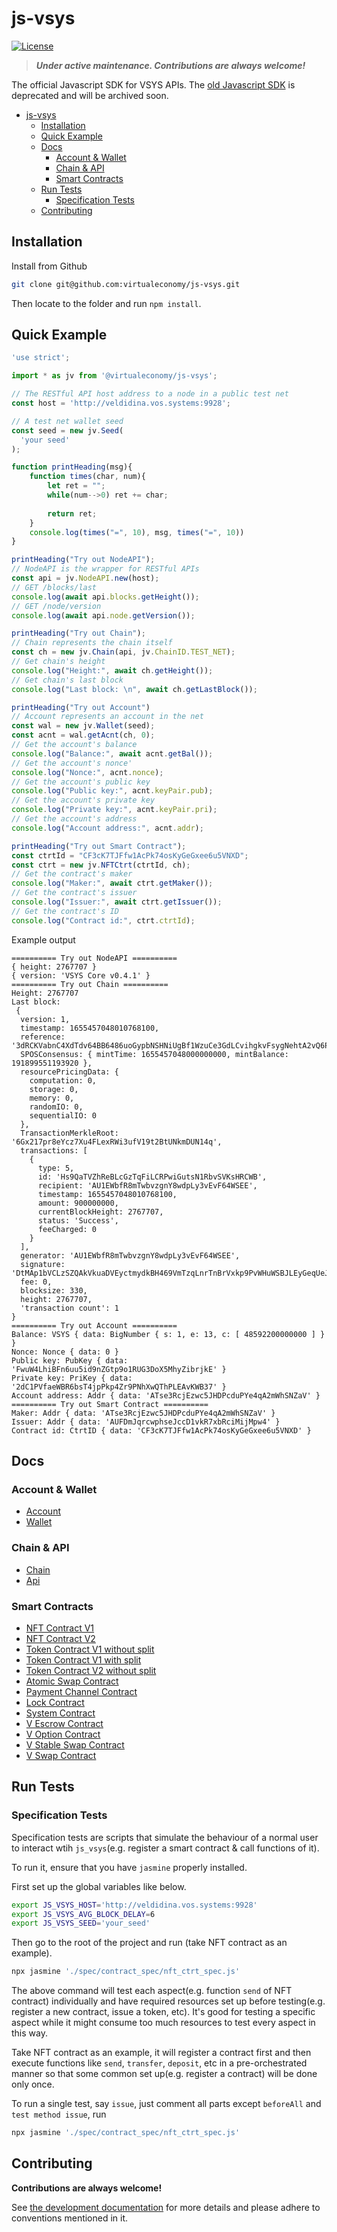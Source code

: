 # js-vsys

[![License](https://img.shields.io/badge/License-BSD_4--Clause-green.svg)](./LICENSE)

> ***Under active maintenance. Contributions are always welcome!***

The official Javascript SDK for VSYS APIs. The [old Javascript SDK](https://github.com/virtualeconomy/js-v-sdk) is deprecated and will be archived soon.

- [js-vsys](#js-vsys)
  - [Installation](#installation)
  - [Quick Example](#quick-example)
  - [Docs](#docs)
    - [Account & Wallet](#account--wallet)
    - [Chain & API](#chain--api)
    - [Smart Contracts](#smart-contracts)
  - [Run Tests](#run-tests)
    - [Specification Tests](#specification-tests)
  - [Contributing](#contributing)

## Installation

Install from Github
```bash
git clone git@github.com:virtualeconomy/js-vsys.git
```
Then locate to the folder and run `npm install`.

## Quick Example

```javascript
'use strict';

import * as jv from '@virtualeconomy/js-vsys';

// The RESTful API host address to a node in a public test net
const host = 'http://veldidina.vos.systems:9928';

// A test net wallet seed
const seed = new jv.Seed(
  'your seed'
);

function printHeading(msg){
    function times(char, num){
        let ret = "";
        while(num-->0) ret += char;
        
        return ret;
    }
    console.log(times("=", 10), msg, times("=", 10))
}

printHeading("Try out NodeAPI");
// NodeAPI is the wrapper for RESTful APIs
const api = jv.NodeAPI.new(host);
// GET /blocks/last
console.log(await api.blocks.getHeight());
// GET /node/version
console.log(await api.node.getVersion());

printHeading("Try out Chain");
// Chain represents the chain itself
const ch = new jv.Chain(api, jv.ChainID.TEST_NET);
// Get chain's height
console.log("Height:", await ch.getHeight());
// Get chain's last block
console.log("Last block: \n", await ch.getLastBlock());

printHeading("Try out Account")
// Account represents an account in the net
const wal = new jv.Wallet(seed);
const acnt = wal.getAcnt(ch, 0);
// Get the account's balance
console.log("Balance:", await acnt.getBal());
// Get the account's nonce'
console.log("Nonce:", acnt.nonce);
// Get the account's public key
console.log("Public key:", acnt.keyPair.pub);
// Get the account's private key
console.log("Private key:", acnt.keyPair.pri);
// Get the account's address
console.log("Account address:", acnt.addr);

printHeading("Try out Smart Contract");
const ctrtId = "CF3cK7TJFfw1AcPk74osKyGeGxee6u5VNXD";
const ctrt = new jv.NFTCtrt(ctrtId, ch);
// Get the contract's maker
console.log("Maker:", await ctrt.getMaker());
// Get the contract's issuer
console.log("Issuer:", await ctrt.getIssuer());
// Get the contract's ID
console.log("Contract id:", ctrt.ctrtId);
```

Example output
```
========== Try out NodeAPI ==========
{ height: 2767707 }
{ version: 'VSYS Core v0.4.1' }
========== Try out Chain ==========
Height: 2767707
Last block: 
 {
  version: 1,
  timestamp: 1655457048010768100,
  reference: '3dRCKVabnC4XdTdv64BB6486uoGypbNSHNiUgBf1WzuCe3GdLCvihgkvFsygNehtA2vQ6PAUBVPcpXs3MEeoG5sC',
  SPOSConsensus: { mintTime: 1655457048000000000, mintBalance: 191899551193920 },
  resourcePricingData: {
    computation: 0,
    storage: 0,
    memory: 0,
    randomIO: 0,
    sequentialIO: 0
  },
  TransactionMerkleRoot: '6Gx217pr8eYcz7Xu4FLexRWi3ufV19t2BtUNkmDUN14q',
  transactions: [
    {
      type: 5,
      id: 'Hs9QaTVZhReBLcGzTqFiLCRPwiGutsN1RbvSVKsHRCWB',
      recipient: 'AU1EWbfR8mTwbvzgnY8wdpLy3vEvF64WSEE',
      timestamp: 1655457048010768100,
      amount: 900000000,
      currentBlockHeight: 2767707,
      status: 'Success',
      feeCharged: 0
    }
  ],
  generator: 'AU1EWbfR8mTwbvzgnY8wdpLy3vEvF64WSEE',
  signature: 'DtMAp1bVCLzSZQAkVkuaDVEyctmydkBH469VmTzqLnrTnBrVxkp9PvWHuWSBJLEyGeqUeJ9TPZYZw6o5ofmEXw9',
  fee: 0,
  blocksize: 330,
  height: 2767707,
  'transaction count': 1
}
========== Try out Account ==========
Balance: VSYS { data: BigNumber { s: 1, e: 13, c: [ 48592200000000 ] } }
Nonce: Nonce { data: 0 }
Public key: PubKey { data: 'FwuW4LhiBFn6uu5id9nZGtp9o1RUG3DoX5MhyZibrjkE' }
Private key: PriKey { data: '2dC1PVfaeWBR6bsT4jpPkp4Zr9PNhXwQThPLEAvKWB37' }
Account address: Addr { data: 'ATse3RcjEzwc5JHDPcduPYe4qA2mWhSNZaV' }
========== Try out Smart Contract ==========
Maker: Addr { data: 'ATse3RcjEzwc5JHDPcduPYe4qA2mWhSNZaV' }
Issuer: Addr { data: 'AUFDmJqrcwphseJccD1vkR7xbRciMijMpw4' }
Contract id: CtrtID { data: 'CF3cK7TJFfw1AcPk74osKyGeGxee6u5VNXD' }
```

## Docs

### Account & Wallet
- [Account](./doc/account.md)
- [Wallet](./doc/wallet.md)

### Chain & API
- [Chain](./doc/chain.md)
- [Api](./doc/api.md)

### Smart Contracts
- [NFT Contract V1](./doc/smart_contract/nft_ctrt.md)
- [NFT Contract V2](./doc/smart_contract/nft_ctrt_v2.md)
- [Token Contract V1 without split](./doc/smart_contract/tok_ctrt_no_split.md)
- [Token Contract V1 with split](./doc/smart_contract/tok_ctrt_split.md)
- [Token Contract V2 without split](./doc/smart_contract/tok_ctrt_v2.md)
- [Atomic Swap Contract](./doc/smart_contract/atomic_swap_ctrt.md)
- [Payment Channel Contract](./doc/smart_contract/pay_chan_ctrt.md)
- [Lock Contract](./doc/smart_contract/lock_ctrt.md)
- [System Contract](./doc/smart_contract/sys_ctrt.md)
- [V Escrow Contract](./doc/smart_contract/v_escrow_ctrt.md)
- [V Option Contract](./doc/smart_contract/v_option_ctrt.md)
- [V Stable Swap Contract](./doc/smart_contract/v_stable_swap_ctrt.md)
- [V Swap Contract](./doc/smart_contract/v_swap_ctrt.md)

## Run Tests

### Specification Tests
Specification tests are scripts that simulate the behaviour of a normal user to interact wtih `js_vsys`(e.g. register a smart contract & call functions of it).

To run it, ensure that you have `jasmine` properly installed.

First set up the global variables like below.
```bash
export JS_VSYS_HOST='http://veldidina.vos.systems:9928'
export JS_VSYS_AVG_BLOCK_DELAY=6
export JS_VSYS_SEED='your_seed'
```
Then go to the root of the project and run (take NFT contract as an example).
```bash
npx jasmine './spec/contract_spec/nft_ctrt_spec.js'
```
The above command will test each aspect(e.g. function `send` of NFT contract) individually and have required resources set up before testing(e.g. register a new contract, issue a token, etc). It's good for testing a specific aspect while it might consume too much resources to test every aspect in this way.

Take NFT contract as an example, it will register a contract first and then execute functions like `send`, `transfer`, `deposit`, etc in a pre-orchestrated manner so that some common set up(e.g. register a contract) will be done only once.

To run a single test, say `issue`, just comment all parts except `beforeAll` and `test method issue`, run
```bash
npx jasmine './spec/contract_spec/nft_ctrt_spec.js'
```
## Contributing

**Contributions are always welcome!**

See [the development documentation](./doc/dev.md) for more details and please adhere to conventions mentioned in it.